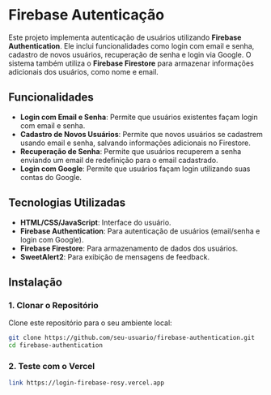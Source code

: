 # Firebase Autenticação

Este projeto implementa autenticação de usuários utilizando **Firebase Authentication**. Ele inclui funcionalidades como login com email e senha, cadastro de novos usuários, recuperação de senha e login via Google. O sistema também utiliza o **Firebase Firestore** para armazenar informações adicionais dos usuários, como nome e email.

## Funcionalidades

- **Login com Email e Senha**: Permite que usuários existentes façam login com email e senha.
- **Cadastro de Novos Usuários**: Permite que novos usuários se cadastrem usando email e senha, salvando informações adicionais no Firestore.
- **Recuperação de Senha**: Permite que usuários recuperem a senha enviando um email de redefinição para o email cadastrado.
- **Login com Google**: Permite que usuários façam login utilizando suas contas do Google.

## Tecnologias Utilizadas

- **HTML/CSS/JavaScript**: Interface do usuário.
- **Firebase Authentication**: Para autenticação de usuários (email/senha e login com Google).
- **Firebase Firestore**: Para armazenamento de dados dos usuários.
- **SweetAlert2**: Para exibição de mensagens de feedback.

## Instalação

### 1. Clonar o Repositório

Clone este repositório para o seu ambiente local:

```bash
git clone https://github.com/seu-usuario/firebase-authentication.git
cd firebase-authentication
```

### 2. Teste com o Vercel
``` bash
link https://login-firebase-rosy.vercel.app
